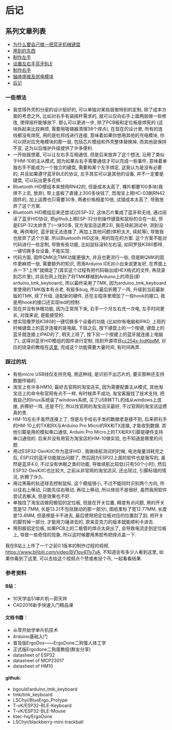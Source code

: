 # 后记


## 系列文章列表
* [为什么要自己做一把蓝牙机械键盘](./chapter1_cn.md)
* [用到的东西](./chapter2_cn.md)
* [制作左手](./chapter3_cn.md)
* [设置左右手蓝牙BLE](./chapter4_cn.md)
* [制作右手](./chapter5_cn.md)
* [轴体焊接及供电模块](./chapter6_cn.md)
* [后记](./chapter_tips_cn.md)

### 一些想法
* 我觉得外壳的分层的设计挺好的, 可以单独对某些层做特别的定制, 除了成本方面的考虑之外, 比如对右手有装摇杆需求的, 就可以仅向右手上面两层做一些修改, 使得摇杆能够放下. 那么可以更进一步, 除了PCB板和定位板是焊死的 (这块拆起来比较麻烦, 需要用吸锡器清理38个焊点), 在现在的设计里, 所有的连线都没有焊死, 用的是杜邦线进行连接, 意味着如果你想用其他的充电模块, 你可以把对应充电模块的那一层, 包括芯片模组和外壳整体替换掉, 而其他层保持不变, 这为以后维护升级提供了许多便利.
* 一开始我想着, 可以让左右手互相通信, 但是后来放弃了这个想法, 沿用了类似于HM-10的主从模式, 因为如果左右手需要通信才可以完成一些事件, 意味着单独右手不能成为一个独立的键盘, 需要和某个左手绑定, 这我认为是没有必要的, 并且如果遵守蓝牙BLE的协议, 左手其实可以是其他的设备, 并不一定要是键盘, 可以玩出更多花样.
* Bluetooth HID模组本来想用RN42的, 但是成本太高了, 裸片都要100多块(我焊不上去, 放弃), 带上底板了直接上300多块钱了, 而淘宝上用HC-03刷RN42固件的, 加上运费也只需要30多, 两者价格相差10倍, 试错成本太高了, 导致放弃了这个方案. 
* Bluetooth HID模组后来还尝试过ESP-32, 这块芯片集成了蓝牙和无线, 通过阅读了蓝牙HID协议, 把github上用ESP-32分别操作键盘和鼠标的合在一起, 但是ESP-32太娇贵了(一块50多, 官方淘宝店运费23), 我在续航测试中, 测到没电, 再供电时, 蓝牙就无法连接了, 再加上其他问题(体积太大, 续航等), 导致我也放弃了这个方案. 所以Bluetooth HID这块, 用的现在的方案. 这个方案不能对代码进行一些定制, 导致有些功能, 比如鼠标滚轮左右滚, 如同罗技K380那样, 一键切换多台设备, 不能实现.
* 代码方面, 固件QMK比TMK功能更强大, 并且也更流行一些, 但是刷QMK的固件更麻烦一些, 需要额外的知识, 而用Arduino IDE对小白来说更友好, 在界面上点一下"上传"就搞定了(其实这个过程有把代码输出成HEX格式的文件, 再烧录到芯片里), 并且在网上找到了将TMK移植到Arduino上的项目(即arduino_tmk_keyboard), 所以最终采用了TMK, 因为arduino_tmk_keyboard里使用的TMK版本有点老, 有挺多bug, 所以最后折腾了一阵, 升级到当前最新版的TMK, 除了升级, 适配新的硬件, 还在主程序里增加了一些hook的接口, 我是用hook的接口还实现led的控制.
* 现在并没有休眠功能, 因为正常用下来, 右手一个月左右充一次电, 左手时间更长, 对我来说, 是能接受的.
* 想实现像罗技K380的一键切换多个设备的功能 (比如你有电脑和IPAD, 上班的时候键盘上的蓝牙连接的是电脑, 下班之后, 按下键盘上的一个按键, 键盘上的蓝牙就连接上IPAD的了, 明天上班了, 按下另一个按键上的蓝牙就连接上电脑了), 这得对蓝牙HID模组的固件进行定制, 找到开源项目[cc254x-hidKbdM](https://github.com/rampadc/cc254x-hidKbdM), 对应的烧录的教程在[这里](https://www.cyqsd.cn/8498.html), 完成这个功能需要大量时间, 有时间再弄.


### 踩过的坑
* 有些micro USB线仅支持充电, 用这种线, 是识别不出芯片的, 要买那种还支持数据传输的.
* 淘宝上有许多HM10, 最好去官网的淘宝店买, 因为需要配置主从模式, 其他淘宝店上的命令和官网有点不一样, 有时候弄不成功, 淘宝客服找了技术支持, 把我自己的linux系统装了windows系统, 买了USB转TTL的线从windows上连接, 折腾好一阵, 还是不行, 所以找官网的淘宝店买最好, 不过官网的淘宝店运费真的贵.
* HM-10左右手虽然连接上了, 但是左手给右手发的数据老是接不到, 后来把右手的HM-10上的TX和RX与Arduino Pro Micro的RX和TX连接, 才能收到数据. 其他引脚是用的模拟串口通信, Arduini Pro Micro上的TX和RX引脚是硬件支持串口通信的. 后来并没有用官方淘宝店的HM-10做实验, 也不知道是哪里的问题.
* 用过ESP32-DevKitC作为蓝牙HID ,  我做续航测试的时候, 电池电量消耗完之后, ESP32的蓝牙功能就出问题了, 然后因为ESP32上面的软件也是我写的, 虽然是蓝牙4.0, 不过没有休眠之类的功能, 导致续航比较低(只有50个小时), 然后ESP32-DevKitC也比较大, 之前从非官网的淘宝店买, 还出现过, 引脚标错的情况, 折腾了许久.
* 用过黑莓的轨迹球去控制鼠标, 这个模组很小, 不过不能同时识别两个方向, 所以往右上移动, 只能先往右移动, 再往上移动, 所以体验不是很好, 虽然我用软件尝试去解决, 但是效果也不好.
* 单独找了淘宝店做阳极铝的定位板, 但是在开关位置, 精度有点问题, 用的开关宽是12.7MM, 长是13.2(不包括拨动的那一部分), 图纸里标了宽12.77MM, 长度是13.4MM, 但是楞是卡不进去, 最后使用把定位板对应的位置刮了刮, 把开关的脚剪掉一部分, 才能用力锤进去的, 原来亚克力的版本就能顺利卡进去.
* 用阳极铝定位板, 如果PCB上的二极管的焊点太突出了, 会导致电流走到定位板上, 导致一些奇怪的现象, 所以这时候要用黑胶布把焊点盖一下.


我在B站上上传了一个之前0.1版本的制作过程的视频, https://www.bilibili.com/video/BV1qv411y7vA, 不知道会有多少人看到这里, 如果你看到了这里, 可以去给这个视频点个赞或者投个币, 一起看看结果.

### 参考资料

#### B站：
* 10天学会51单片机—郭天祥
* CAD2018新手快速入门精品课

#### 文档书籍：
* 从零开始学单片机技术
* Arduino基础入门
* 普及版ErgoDox——ErgoDone二狗蛋人体工学
* 正式版Ergodone二狗蛋教程(群友分享)
* datasheet of ESP32
* datasheet of MCP23017
* datasheet of HM10

#### github:
* bgould/arduino_tmk_keyboard
* tmk/tmk_keyboard
* LSChyi/BlueErgo_Protype
* T-vK/ESP32-BLE-Keyboard
* T-vK/ESP32-BLE-Mouse
* ktec-hq/ErgoDone
* LSChyi/blackberry-mini-trackball
